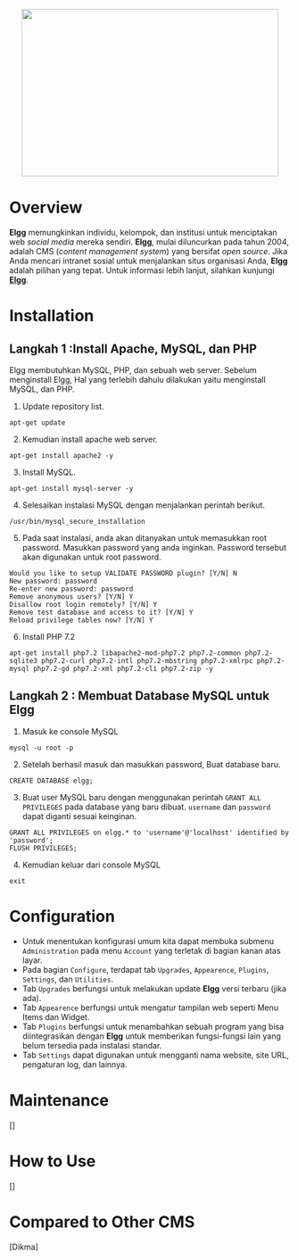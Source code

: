 <p align="center">
  <img width="460" height="300" src="https://elgg.org/cache/1545410058/default/logo-full.svg">
</p>

# Overview
**Elgg** memungkinkan individu, kelompok, dan institusi untuk menciptakan web *social media* mereka sendiri. **Elgg**, mulai diluncurkan pada tahun 2004, adalah CMS (*content management system*) yang bersifat *open source*. Jika Anda mencari intranet sosial untuk menjalankan situs organisasi Anda, **Elgg** adalah pilihan yang tepat. Untuk informasi lebih lanjut, silahkan kunjungi [**Elgg**](https://elgg.org/).

# Installation
## Langkah 1 :Install Apache, MySQL, dan PHP

Elgg membutuhkan MySQL, PHP, dan sebuah web server. Sebelum menginstall Elgg, Hal yang terlebih dahulu dilakukan yaitu menginstall MySQL, dan PHP.

1. Update repository list.
```
apt-get update
```

2. Kemudian install apache web server.
```
apt-get install apache2 -y
```

3. Install MySQL.
```
apt-get install mysql-server -y
```

4. Selesaikan instalasi MySQL dengan menjalankan perintah berikut.
```
/usr/bin/mysql_secure_installation
```

5. Pada saat instalasi, anda akan ditanyakan untuk memasukkan root password. Masukkan password yang anda inginkan. Password tersebut akan digunakan untuk root password.
```
Would you like to setup VALIDATE PASSWORD plugin? [Y/N] N
New password: password
Re-enter new password: password
Remove anonymous users? [Y/N] Y
Disallow root login remotely? [Y/N] Y
Remove test database and access to it? [Y/N] Y
Reload privilege tables now? [Y/N] Y
```

6. Install PHP 7.2
```
apt-get install php7.2 libapache2-mod-php7.2 php7.2-common php7.2-sqlite3 php7.2-curl php7.2-intl php7.2-mbstring php7.2-xmlrpc php7.2-mysql php7.2-gd php7.2-xml php7.2-cli php7.2-zip -y
```

## Langkah 2 : Membuat Database MySQL untuk Elgg

1. Masuk ke console MySQL
```
mysql -u root -p
```
2. Setelah berhasil masuk dan masukkan password, Buat database baru.
```
CREATE DATABASE elgg;
```

3. Buat user MySQL baru dengan menggunakan perintah `GRANT ALL PRIVILEGES` pada database yang baru dibuat. `username` dan `password` dapat diganti sesuai keinginan.

```
GRANT ALL PRIVILEGES on elgg.* to 'username'@'localhost' identified by 'password';
FLUSH PRIVILEGES;
```

4. Kemudian keluar dari console MySQL
```
exit
```

# Configuration
- Untuk menentukan konfigurasi umum kita dapat membuka submenu `Administration` pada menu `Account` yang terletak di bagian kanan atas layar.
- Pada bagian `Configure`, terdapat tab `Upgrades`, `Appearence`, `Plugins`, `Settings`, dan `Utilities`.
- Tab `Upgrades` berfungsi untuk melakukan update **Elgg** versi terbaru (jika ada).
- Tab `Appearence` berfungsi untuk mengatur tampilan web seperti Menu Items dan Widget.
- Tab `Plugins` berfungsi untuk menambahkan sebuah program yang bisa diintegrasikan dengan **Elgg** untuk memberikan fungsi-fungsi lain yang belum tersedia pada instalasi standar.
- Tab `Settings` dapat digunakan untuk mengganti nama website, site URL, pengaturan log, dan lainnya.

# Maintenance
[]

# How to Use
[]

# Compared to Other CMS
[Dikma]
